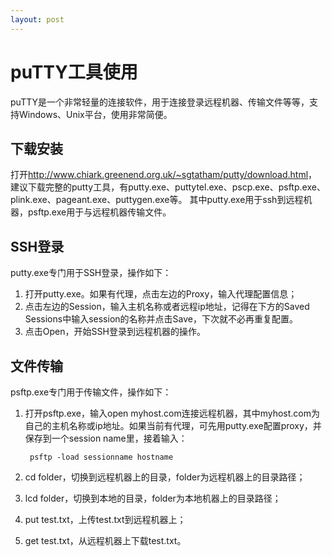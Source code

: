 ```yaml
---
layout: post
---
```


# puTTY工具使用

puTTY是一个非常轻量的连接软件，用于连接登录远程机器、传输文件等等，支持Windows、Unix平台，使用非常简便。  

## 下载安装  

 打开<http://www.chiark.greenend.org.uk/~sgtatham/putty/download.html>，建议下载完整的putty工具，有putty.exe、puttytel.exe、pscp.exe、psftp.exe、plink.exe、pageant.exe、puttygen.exe等。
其中putty.exe用于ssh到远程机器，psftp.exe用于与远程机器传输文件。  

## SSH登录

putty.exe专门用于SSH登录，操作如下：  

1. 打开putty.exe。如果有代理，点击左边的Proxy，输入代理配置信息；
1. 点击左边的Session，输入主机名称或者远程ip地址，记得在下方的Saved Sessions中输入session的名称并点击Save，下次就不必再重复配置。  
1. 点击Open，开始SSH登录到远程机器的操作。 

## 文件传输  

psftp.exe专门用于传输文件，操作如下：  

1. 打开psftp.exe，输入open myhost.com连接远程机器，其中myhost.com为自己的主机名称或ip地址。如果当前有代理，可先用putty.exe配置proxy，并保存到一个session name里，接着输入：  

        psftp -load sessionname hostname

1. cd folder，切换到远程机器上的目录，folder为远程机器上的目录路径；
1. lcd folder，切换到本地的目录，folder为本地机器上的目录路径；  
1. put test.txt，上传test.txt到远程机器上；  
1. get test.txt，从远程机器上下载test.txt。

